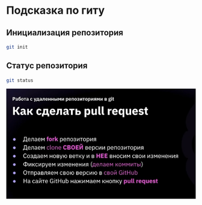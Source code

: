 # Подсказка по гиту

## Инициализация репозитория

```sh
git init
```

## Статус репозитория

```sh
git status
```
![Pull_request](Pull_request.jpg)

